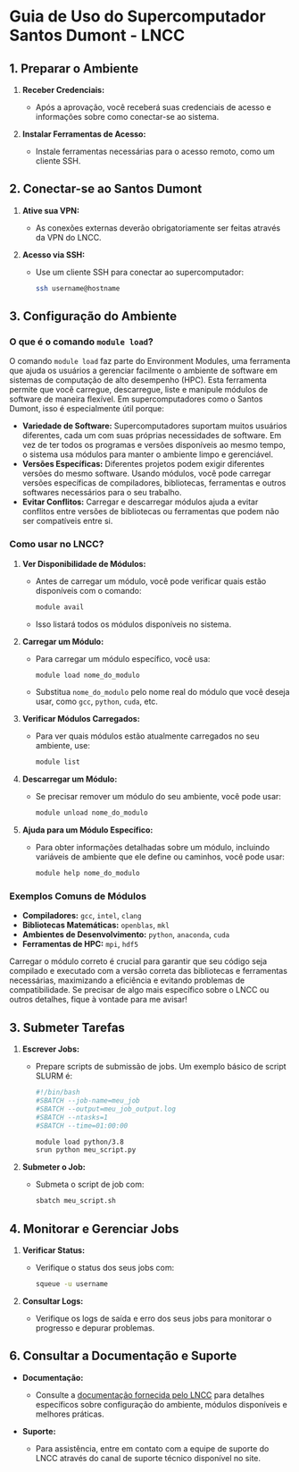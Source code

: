 # Guia de Uso do Supercomputador Santos Dumont - LNCC

## 1. Preparar o Ambiente

1. **Receber Credenciais:**
   - Após a aprovação, você receberá suas credenciais de acesso e informações sobre como conectar-se ao sistema.

2. **Instalar Ferramentas de Acesso:**
   - Instale ferramentas necessárias para o acesso remoto, como um cliente SSH.

## 2. Conectar-se ao Santos Dumont

1. **Ative sua VPN:**
   - As conexões externas deverão obrigatoriamente ser feitas através da VPN do LNCC.

1. **Acesso via SSH:**
   - Use um cliente SSH para conectar ao supercomputador:

     ```bash
     ssh username@hostname
     ```

## 3. Configuração do Ambiente

### O que é o comando `module load`?

O comando `module load` faz parte do Environment Modules, uma ferramenta que ajuda os usuários a gerenciar facilmente o ambiente de software em sistemas de computação de alto desempenho (HPC). Esta ferramenta permite que você carregue, descarregue, liste e manipule módulos de software de maneira flexível. Em supercomputadores como o Santos Dumont, isso é especialmente útil porque:

- **Variedade de Software:** Supercomputadores suportam muitos usuários diferentes, cada um com suas próprias necessidades de software. Em vez de ter todos os programas e versões disponíveis ao mesmo tempo, o sistema usa módulos para manter o ambiente limpo e gerenciável.
- **Versões Específicas:** Diferentes projetos podem exigir diferentes versões do mesmo software. Usando módulos, você pode carregar versões específicas de compiladores, bibliotecas, ferramentas e outros softwares necessários para o seu trabalho.
- **Evitar Conflitos:** Carregar e descarregar módulos ajuda a evitar conflitos entre versões de bibliotecas ou ferramentas que podem não ser compatíveis entre si.

### Como usar no LNCC?

1. **Ver Disponibilidade de Módulos:**
   - Antes de carregar um módulo, você pode verificar quais estão disponíveis com o comando:

     ```bash
     module avail
     ```

   - Isso listará todos os módulos disponíveis no sistema.

2. **Carregar um Módulo:**
   - Para carregar um módulo específico, você usa:

     ```bash
     module load nome_do_modulo
     ```

   - Substitua `nome_do_modulo` pelo nome real do módulo que você deseja usar, como `gcc`, `python`, `cuda`, etc.

3. **Verificar Módulos Carregados:**
   - Para ver quais módulos estão atualmente carregados no seu ambiente, use:

     ```bash
     module list
     ```

4. **Descarregar um Módulo:**
   - Se precisar remover um módulo do seu ambiente, você pode usar:

     ```bash
     module unload nome_do_modulo
     ```

5. **Ajuda para um Módulo Específico:**
   - Para obter informações detalhadas sobre um módulo, incluindo variáveis de ambiente que ele define ou caminhos, você pode usar:

     ```bash
     module help nome_do_modulo
     ```

### Exemplos Comuns de Módulos

- **Compiladores:** `gcc`, `intel`, `clang`
- **Bibliotecas Matemáticas:** `openblas`, `mkl`
- **Ambientes de Desenvolvimento:** `python`, `anaconda`, `cuda`
- **Ferramentas de HPC:** `mpi`, `hdf5`

Carregar o módulo correto é crucial para garantir que seu código seja compilado e executado com a versão correta das bibliotecas e ferramentas necessárias, maximizando a eficiência e evitando problemas de compatibilidade. Se precisar de algo mais específico sobre o LNCC ou outros detalhes, fique à vontade para me avisar!

## 3. Submeter Tarefas

1. **Escrever Jobs:**
   - Prepare scripts de submissão de jobs. Um exemplo básico de script SLURM é:

     ```bash
     #!/bin/bash
     #SBATCH --job-name=meu_job
     #SBATCH --output=meu_job_output.log
     #SBATCH --ntasks=1
     #SBATCH --time=01:00:00
     
     module load python/3.8
     srun python meu_script.py
     ```

2. **Submeter o Job:**
   - Submeta o script de job com:

     ```bash
     sbatch meu_script.sh
     ```

## 4. Monitorar e Gerenciar Jobs

1. **Verificar Status:**
   - Verifique o status dos seus jobs com:

     ```bash
     squeue -u username
     ```

2. **Consultar Logs:**
   - Verifique os logs de saída e erro dos seus jobs para monitorar o progresso e depurar problemas.

## 6. Consultar a Documentação e Suporte

- **Documentação:**
  - Consulte a [documentação fornecida pelo LNCC](https://www.lncc.br/) para detalhes específicos sobre configuração do ambiente, módulos disponíveis e melhores práticas.

- **Suporte:**
  - Para assistência, entre em contato com a equipe de suporte do LNCC através do canal de suporte técnico disponível no site.
